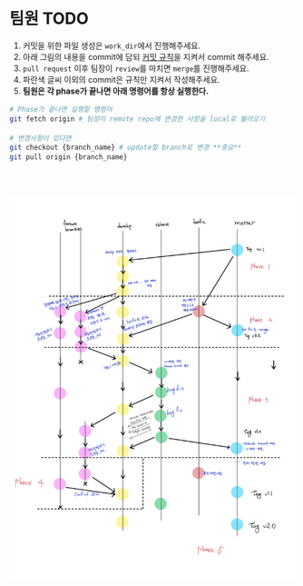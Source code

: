 # 팀원 TODO

1. 커밋을 위한 파일 생성은 `work_dir`에서 진행해주세요.
2. 아래 그림의 내용을 commit에 담되 [커밋 규칙](https://github.com/June222/last-AID-git-study/blob/main/sources/requirement_of_commit.md)을 지켜서 commit 해주세요.
3. `pull request` 이후 팀장이 `review`를 마치면 `merge`를 진행해주세요.
4. 파란색 글씨 이외의 commit은 규칙만 지켜서 작성해주세요.
5. **팀원은 각 phase가 끝나면 아래 명령어를 항상 실행한다.**

```bash
# Phase가 끝나면 실행할 명령어
git fetch origin # 팀장이 remote repo에 변경한 사항을 local로 불러오기

# 변경사항이 있다면
git checkout {branch_name} # update할 branch로 변경 **중요**
git pull origin {branch_name}
``` 

<br><br>

![workflow-phase](../sources/git-workflow-phase-commit.jpg)

